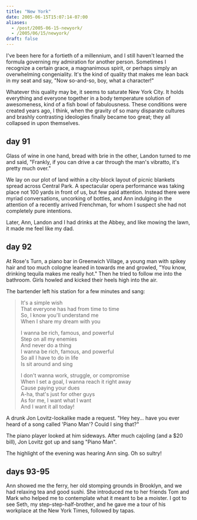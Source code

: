 ```yaml
---
title: "New York"
date: 2005-06-15T15:07:14-07:00
aliases:
  - /post/2005-06-15-newyork/
  - /2005/06/15/newyork/
draft: false
---
```


I've been here for a fortieth of a millennium, and I still haven't learned the formula governing my admiration for another person. Sometimes I recognize a certain grace, a magnanimous spirit, or perhaps simply an overwhelming congeniality. It's the kind of quality that makes me lean back in my seat and say, "Now so-and-so, boy, what a character!"

Whatever this quality may be, it seems to saturate New York City. It holds everything and everyone together in a body temperature solution of awesomeness, kind of a fish bowl of fabulousness. These conditions were created years ago, I think, when the gravity of so many disparate cultures and brashly contrasting ideologies finally became too great; they all collapsed in upon themselves.

## day 91

Glass of wine in one hand, bread with brie in the other, Landon turned to me and said, "Frankly, if you can drive a car through the man's vibratto, it's pretty much over."

We lay on our plot of land within a city-block layout of picnic blankets spread across Central Park. A spectacular opera performance was taking place not 100 yards in front of us, but few paid attention. Instead there were myriad conversations, uncorking of bottles, and Ann indulging in the attention of a recently arrived Frenchman, for whom I suspect she had not completely pure intentions.

Later, Ann, Landon and I had drinks at the Abbey, and like mowing the lawn, it made me feel like my dad.

## day 92

At Rose's Turn, a piano bar in Greenwich Village, a young man with spikey hair and too much cologne leaned in towards me and growled, "You know, drinking tequila makes me really hot." Then he tried to follow me into the bathroom. Girls howled and kicked their heels high into the air.

The bartender left his station for a few minutes and sang:

> It's a simple wish  
> That everyone has had from time to time  
> So, I know you'll understand me  
> When I share my dream with you  
>  
> I wanna be rich, famous, and powerful  
> Step on all my enemies  
> And never do a thing  
> I wanna be rich, famous, and powerful  
> So all I have to do in life  
> Is sit around and sing  
>
> I don't wanna work, struggle, or compromise  
> When I set a goal, I wanna reach it right away  
> Cause paying your dues  
> A-ha, that's just for other guys  
> As for me, I want what I want  
> And I want it all today!  

A drunk Jon Lovitz-lookalike made a request. "Hey hey… have you ever heard of a song called 'Piano Man'? Could I sing that?"

The piano player looked at him sideways. After much cajoling (and a $20 bill), Jon Lovitz got up and sang "Piano Man".

The highlight of the evening was hearing Ann sing. Oh so sultry!

## days 93-95

Ann showed me the ferry, her old stomping grounds in Brooklyn, and we had relaxing tea and good sushi. She introduced me to her friends Tom and Mark who helped me to contemplate what it meant to be a moister. I got to see Seth, my step-step-half-brother, and he gave me a tour of his workplace at the New York Times, followed by tapas.
